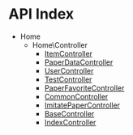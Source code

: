 API Index
=========

* Home
    * Home\Controller
        * [ItemController](Home-Controller-ItemController.md)
        * [PaperDataController](Home-Controller-PaperDataController.md)
        * [UserController](Home-Controller-UserController.md)
        * [TestController](Home-Controller-TestController.md)
        * [PaperFavoriteController](Home-Controller-PaperFavoriteController.md)
        * [CommonController](Home-Controller-CommonController.md)
        * [ImitatePaperController](Home-Controller-ImitatePaperController.md)
        * [BaseController](Home-Controller-BaseController.md)
        * [IndexController](Home-Controller-IndexController.md)

